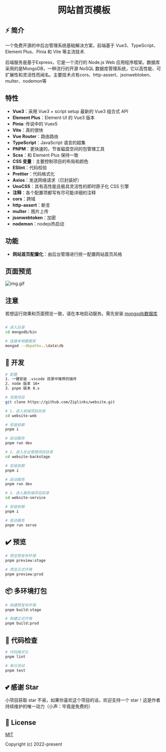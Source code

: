<div align="center">
  <h1>网站首页模板</h1>
</div>

## ⚡ 简介

一个免费开源的中后台管理系统基础解决方案，前端基于 Vue3、TypeScript、Element Plus、Pinia 和 Vite 等主流技术.

后端服务是基于Express，它是一个流行的 Node.js Web 应用程序框架。数据库采用的是MongoDB，一种流行的开源 NoSQL 数据库管理系统，它以高性能、可扩展性和灵活性而闻名。主要技术点有cors、http-assert、jsonwebtoken、multer、nodemon等
## 特性

- **Vue3**：采用 Vue3 + script setup 最新的 Vue3 组合式 API
- **Element Plus**：Element UI 的 Vue3 版本
- **Pinia**: 传说中的 Vuex5
- **Vite**：真的很快
- **Vue Router**：路由路由
- **TypeScript**：JavaScript 语言的超集
- **PNPM**：更快速的，节省磁盘空间的包管理工具
- **Scss**：和 Element Plus 保持一致
- **CSS 变量**：主要控制项目的布局和颜色
- **ESlint**：代码校验
- **Prettier**：代码格式化
- **Axios**：发送网络请求（已封装好）
- **UnoCSS**：具有高性能且极具灵活性的即时原子化 CSS 引擎
- **注释**：各个配置项都写有尽可能详细的注释
- **cors**：跨域
- **http-assert**：断言
- **multer**：图片上传
- **jsonwebtoken**：加密
- **nodemon**：nodejs热启动



## 功能

- **网站首页配置化**：由后台管理进行统一配置网站首页风格

## 页面预览
![img.gif](img.gif)

## 注意
若想运行效果和页面预览一致，请在本地启动服务。需先安装 [mongodb数据库](https://www.mongodb.com/try/download/community)

```bash

# 进入目录
cd mongodb/bin

# 连接本地数据库
mongod --dbpath=..\data\db

```

## 🚀 开发

```bash
# 配置
1. 一键安装 .vscode 目录中推荐的插件
2. node 版本 16+
3. pnpm 版本 8.x

# 克隆项目
git clone https://github.com/Ziplinks/website.git

# 1、进入前端项目目录
cd website-web

# 安装依赖
pnpm i

# 启动服务
pnpm run dev

# 2、进入后台管理项目目录
cd website-backstage

# 安装依赖
pnpm i

# 启动服务
pnpm run dev

# 3、进入服务端项目目录
cd website-service

# 安装依赖
pnpm i

# 启动服务
pnpm run serve
```

## ✔️ 预览

```bash
# 预览预发布环境
pnpm preview:stage

# 预览正式环境
pnpm preview:prod
```

## 📦️ 多环境打包

```bash
# 构建预发布环境
pnpm build:stage

# 构建正式环境
pnpm build:prod
```

## 🔧 代码检查

```bash
# 代码格式化
pnpm lint

# 单元测试
pnpm test
```




## 💕 感谢 Star

小项目获取 star 不易，如果你喜欢这个项目的话，欢迎支持一个 star！这是作者持续维护的唯一动力（小声：毕竟是免费的）



## 📄 License

[MIT](./LICENSE)

Copyright (c) 2022-present 
